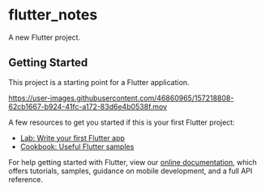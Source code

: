 # flutter_notes

A new Flutter project.

## Getting Started

This project is a starting point for a Flutter application.


https://user-images.githubusercontent.com/46860965/157218808-62cb1667-b924-41fc-a172-83d6e4b0538f.mov



A few resources to get you started if this is your first Flutter project:

- [Lab: Write your first Flutter app](https://flutter.dev/docs/get-started/codelab)
- [Cookbook: Useful Flutter samples](https://flutter.dev/docs/cookbook)

For help getting started with Flutter, view our
[online documentation](https://flutter.dev/docs), which offers tutorials,
samples, guidance on mobile development, and a full API reference.
